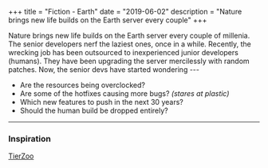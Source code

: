 +++
title = "Fiction - Earth"
date = "2019-06-02"
description = "Nature brings new life builds on the Earth server every couple"
+++

Nature brings new life builds on the Earth server every couple of
millenia. The senior developers nerf the laziest ones, once in a while.
Recently, the wrecking job has been outsourced to inexperienced junior
developers (humans). They have been upgrading the server mercilessly
with random patches. Now, the senior devs have started wondering ---

- Are the resources being overclocked?
- Are some of the hotfixes causing more bugs? *(stares at plastic)*
- Which new features to push in the next 30 years?
- Should the human build be dropped entirely?

---

### Inspiration

[TierZoo](https://www.youtube.com/channel/UCHsRtomD4twRf5WVHHk-cMw)
